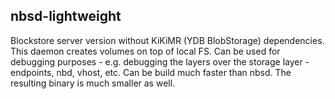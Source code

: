 ## nbsd-lightweight

Blockstore server version without KiKiMR (YDB BlobStorage) dependencies. This daemon creates volumes on top of local FS. Can be used for debugging purposes - e.g. debugging the layers over the storage layer - endpoints, nbd, vhost, etc. Can be build much faster than nbsd. The resulting binary is much smaller as well.
